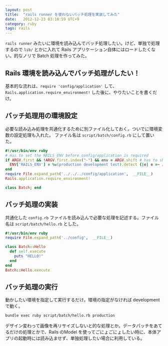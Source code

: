 ```yaml
---
layout: post
title:  "rails runner を使わないバッチ処理を実装してみた"
date:   2012-12-23 03:10:59 UTC+9
category: ruby
tags: rails
---
```


`rails runner` みたいに環境を読み込んでバッチ処理したい。けど、単独で処理するので `lib/` とかに入れて Rails アプリケーション自体にはロードしたくない。的なノリで Batch 処理を作ってみた。

## Rails 環境を読み込んでバッチ処理がしたい！

基本的な流れは、`require 'config/application'` して、`Rails.application.require_environment!` した後に、やりたいことを書くだけ。

## バッチ処理用の環境設定

必要な読み込み処理を共通化するために別ファイル化しておく。ついでに環境変数の設定処理も入れた。
ファイル名は `script/batch/config.rb` にして置いた。

~~~ruby
#!/usr/bin/env ruby
# Has to set the RAILS_ENV before config/application is required
if ARGV.first && !ARGV.first.index("-") && env = ARGV.shift # has to shift the env ARGV so IRB doesn't freak
  ENV['RAILS_ENV'] = %w(production development test).detect {|e| e =~ /^#{env}/} || env
end
require File.expand_path('../../../config/application',  __FILE__)
Rails.application.require_environment!

class Batch; end
~~~

## バッチ処理の実装

共通化した `config.rb` ファイルを読み込んで必要な処理を記述する。ファイル名は `script/batch/hello.rb` とした。

~~~ruby
#!/usr/bin/env ruby
require File.expand_path('../config',  __FILE__)

class Batch::Hello
  def self.execute
    puts "HELLO!"
  end
end
Batch::Hello.execute
~~~

## バッチ処理の実行

動かしたい環境を指定して実行するだけ。環境の指定がなければ development で動く。

~~~sh
bundle exec ruby script/batch/hello.rb production
~~~

デザイン変わって画像を再リサイズしないと的な処理とか。データパッチをあてるだけの処理とかで、Rails のModel を使ってごにょごにょしたい時に、本体アプリの起動時には読み込ませず、単独処理したい場合に利用している。
